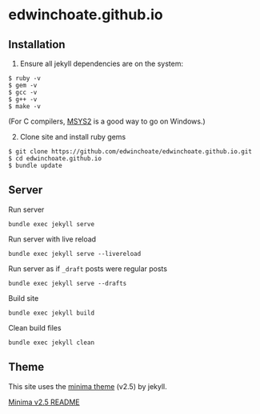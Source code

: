 # edwinchoate.github.io

## Installation

1. Ensure all jekyll dependencies are on the system:

```shell
$ ruby -v
$ gem -v
$ gcc -v
$ g++ -v
$ make -v
```

(For C compilers, [MSYS2](https://www.msys2.org/) is a good way to go on Windows.)

2. Clone site and install ruby gems

```shell
$ git clone https://github.com/edwinchoate/edwinchoate.github.io.git
$ cd edwinchoate.github.io
$ bundle update
```

## Server

Run server

```shell
bundle exec jekyll serve
```

Run server with live reload

```shell
bundle exec jekyll serve --livereload
```

Run server as if `_draft` posts were regular posts

```shell
bundle exec jekyll serve --drafts
```

Build site 

```shell
bundle exec jekyll build
```

Clean build files 

```shell
bundle exec jekyll clean
```

## Theme

This site uses the [minima theme](https://github.com/jekyll/minima) (v2.5) by jekyll. 

[Minima v2.5 README](https://github.com/jekyll/minima/blob/v2.5.0/README.md)
